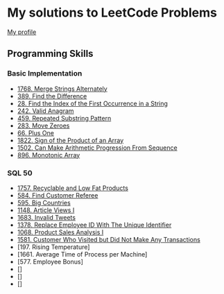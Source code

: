 # My solutions to LeetCode Problems

[My profile][link1]

[link1]: https://leetcode.com/u/mirolyubovaalyona/


## Programming Skills

### Basic Implementation

- [1768. Merge Strings Alternately](/Programming%20Skills/1768.%20Merge%20Strings%20Alternately.php)
- [389. Find the Difference](/Programming%20Skills/389.%20Find%20the%20Difference.php)
- [28. Find the Index of the First Occurrence in a String](/Programming%20Skills/28.%20Find%20the%20Index%20of%20the%20First%20Occurrence%20in%20a%20String.php)
- [242. Valid Anagram](/Programming%20Skills/242.%20Valid%20Anagram.php)
- [459. Repeated Substring Pattern](/Programming%20Skills/459.%20Repeated%20Substring%20Pattern.php)
- [283. Move Zeroes](/Programming%20Skills/283.%20Move%20Zeroes.php)
- [66. Plus One](/Programming%20Skills/66.%20Plus%20One.php)
- [1822. Sign of the Product of an Array](/Programming%20Skills/1822.%20Sign%20of%20the%20Product%20of%20an%20Array.php)
- [1502. Can Make Arithmetic Progression From Sequence](/Programming%20Skills/1502.%20Can%20Make%20Arithmetic%20Progression%20From%20Sequence.php)
- [896. Monotonic Array](/Programming%20Skills/896.%20Monotonic%20Array.php)

### SQL 50

- [1757. Recyclable and Low Fat Products](/SQL%2050/1757.%20Recyclable%20and%20Low%20Fat%20Products.sql)
- [584. Find Customer Referee](/SQL%2050/584.%20Find%20Customer%20Referee.sql)
- [595. Big Countries](/SQL%2050/595.%20Big%20Countries.sql)
- [1148. Article Views I](/SQL%2050/1148.%20Article%20Views%20I.sql)
- [1683. Invalid Tweets](/SQL%2050/1683.%20Invalid%20Tweets.sql)
- [1378. Replace Employee ID With The Unique Identifier](/SQL%2050/1378.%20Replace%20Employee%20ID%20With%20The%20Unique%20Identifier.sql)
- [1068. Product Sales Analysis I](/SQL%2050/1068.%20Product%20Sales%20Analysis%20I.sql)
- [1581. Customer Who Visited but Did Not Make Any Transactions](/SQL%2050/1581.%20Customer%20Who%20Visited%20but%20Did%20Not%20Make%20Any%20Transactions.sql)
- [197. Rising Temperature]
- [1661. Average Time of Process per Machine]
- [577. Employee Bonus]
- []
- []
- [] 
